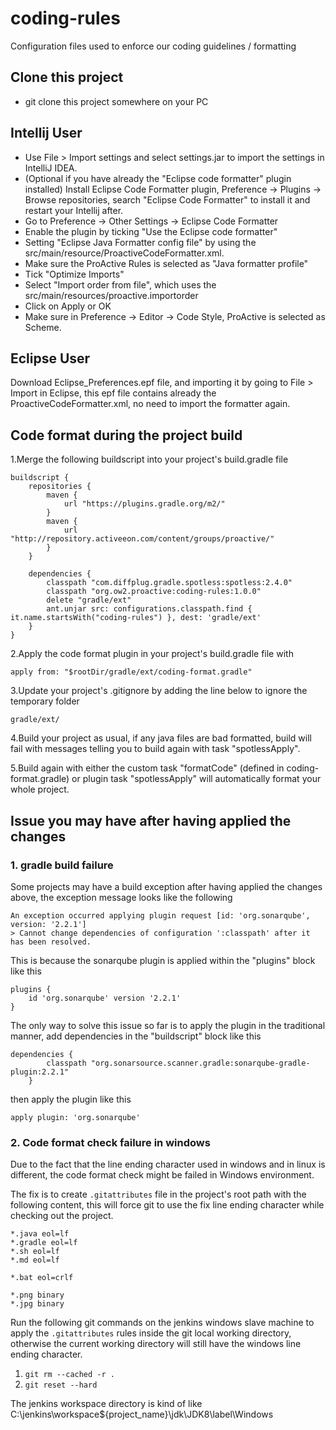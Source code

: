 # coding-rules

Configuration files used to enforce our coding guidelines / formatting

## Clone this project
* git clone this project somewhere on your PC

## Intellij User

* Use File > Import settings and select settings.jar to import the settings in IntelliJ IDEA.
* (Optional if you have already the "Eclipse code formatter" plugin installed) Install Eclipse Code Formatter plugin, Preference -> Plugins -> Browse repositories, search "Eclipse Code Formatter" to install it and restart your Intellij after.
* Go to Preference -> Other Settings -> Eclipse Code Formatter
* Enable the plugin by ticking "Use the Eclipse code formatter"
* Setting "Eclipse Java Formatter config file" by using the src/main/resource/ProactiveCodeFormatter.xml.
* Make sure the ProActive Rules is selected as "Java formatter profile"
* Tick "Optimize Imports"
* Select "Import order from file", which uses the src/main/resources/proactive.importorder
* Click on Apply or OK
* Make sure in Preference -> Editor -> Code Style, ProActive is selected as Scheme.

## Eclipse User

Download Eclipse_Preferences.epf file, and importing it by going to File > Import in Eclipse, this epf file contains already the ProactiveCodeFormatter.xml, no need to import the formatter again.


## Code format during the project build

1.Merge the following buildscript into your project's build.gradle file

```
buildscript {
    repositories {
        maven { 
            url "https://plugins.gradle.org/m2/"
        }
        maven {        
            url "http://repository.activeeon.com/content/groups/proactive/"
        }       
    }

    dependencies {
        classpath "com.diffplug.gradle.spotless:spotless:2.4.0"
        classpath "org.ow2.proactive:coding-rules:1.0.0"
        delete "gradle/ext"
        ant.unjar src: configurations.classpath.find { it.name.startsWith("coding-rules") }, dest: 'gradle/ext'
    }
}
```
2.Apply the code format plugin in your project's build.gradle file with

```
apply from: "$rootDir/gradle/ext/coding-format.gradle"
```
3.Update your project's .gitignore by adding the line below to ignore the temporary folder

```
gradle/ext/
```
4.Build your project as usual, if any java files are bad formatted, build will fail with messages telling you to build again with task "spotlessApply".

5.Build again with either the custom task "formatCode" (defined in coding-format.gradle) or plugin task "spotlessApply" will automatically format your whole project.

## Issue you may have after having applied the changes

### 1. gradle build failure
Some projects may have a build exception after having applied the changes above, the exception message looks like the following

```
An exception occurred applying plugin request [id: 'org.sonarqube', version: '2.2.1']
> Cannot change dependencies of configuration ':classpath' after it has been resolved.
```
This is because the sonarqube plugin is applied within the "plugins" block like this

```
plugins {
    id 'org.sonarqube' version '2.2.1'
}
```

The only way to solve this issue so far is to apply the plugin in the traditional manner, add dependencies in the "buildscript" block like this

```
dependencies {
        classpath "org.sonarsource.scanner.gradle:sonarqube-gradle-plugin:2.2.1"
    }
```
then apply the plugin like this

```
apply plugin: 'org.sonarqube'
```

### 2. Code format check failure in windows
Due to the fact that the line ending character used in windows and in linux is different, the code format check might be failed in Windows environment.

The fix is to create `.gitattributes` file in the project's root path with the following content, this will force git to use the fix line ending character while checking out the project.

```
*.java eol=lf
*.gradle eol=lf
*.sh eol=lf
*.md eol=lf

*.bat eol=crlf

*.png binary
*.jpg binary
```

Run the following git commands on the jenkins windows slave machine to apply the `.gitattributes` rules inside the git local working directory, otherwise the current working directory will still have the windows line ending character.

1. ``` git rm --cached -r . ```
2. ``` git reset --hard ```

The jenkins workspace directory is kind of like C:\jenkins\workspace\${project_name}\jdk\JDK8\label\Windows
